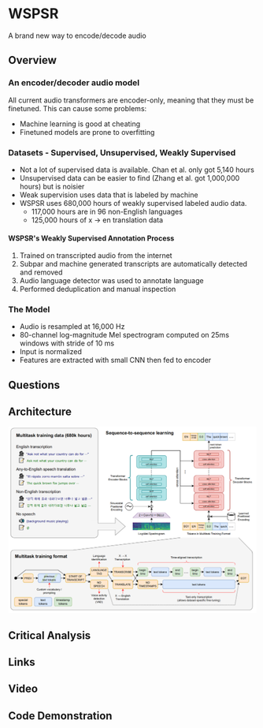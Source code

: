 # WSPSR
A brand new way to encode/decode audio

## Overview
### An encoder/decoder audio model
All current audio transformers are encoder-only, meaning that they must be finetuned. This can cause some problems:
* Machine learning is good at cheating
* Finetuned models are prone to overfitting

### Datasets - Supervised, Unsupervised, Weakly Supervised
* Not a lot of supervised data is available. Chan et al. only got 5,140 hours
* Unsupervised data can be easier to find (Zhang et al. got 1,000,000 hours) but is noisier
* Weak supervision uses data that is labeled by machine
* WSPSR uses 680,000 hours of weakly supervised labeled audio data.
  * 117,000 hours are in 96 non-English languages
  * 125,000 hours of x -> en translation data
#### WSPSR's Weakly Supervised Annotation Process
 1. Trained on transcripted audio from the internet
 2. Subpar and machine generated transcripts are automatically detected and removed
 3. Audio language detector was used to annotate language
 4. Performed deduplication and manual inspection

### The Model
* Audio is resampled at 16,000 Hz
* 80-channel log-magnitude Mel spectrogram computed on 25ms windows with stride of 10 ms
* Input is normalized
* Features are extracted with small CNN then fed to encoder

## Questions

## Architecture
![WSPSR pipeline](/pictures/WSPSR-pipeline.png)

## Critical Analysis

## Links

## Video

## Code Demonstration
